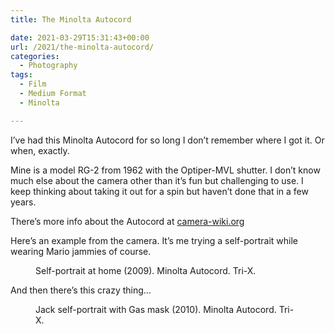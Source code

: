 ```yaml
---
title: The Minolta Autocord

date: 2021-03-29T15:31:43+00:00
url: /2021/the-minolta-autocord/
categories:
  - Photography
tags:
  - Film
  - Medium Format
  - Minolta

---
```



I&#8217;ve had this Minolta Autocord for so long I don&#8217;t remember where I got it. Or when, exactly.

Mine is a model RG-2 from 1962 with the Optiper-MVL shutter. I don&#8217;t know much else about the camera other than it&#8217;s fun but challenging to use. I keep thinking about taking it out for a spin but haven&#8217;t done that in a few years.

There&#8217;s more info about the Autocord at [camera-wiki.org][1]


Here&#8217;s an example from the camera. It&#8217;s me trying a self-portrait while wearing Mario jammies of course.

<figure class="wp-block-image size-large">

<img loading="lazy" src="/img/2021/03/4210736045_1d074cbd2f_o.jpg" alt="">
<figcaption>Self-portrait at home (2009). Minolta Autocord. Tri-X.</figcaption></figure> 

And then there&#8217;s this crazy thing&#8230;<figure class="wp-block-image size-large">

<img loading="lazy" src="/img/2021/03/4676816687_e8f1ac27e5_o.jpg" alt=""  />
<figcaption>Jack self-portrait with Gas mask (2010). Minolta Autocord. Tri-X.</figcaption></figure> 


 [1]: http://camera-wiki.org/wiki/Minolta_Autocord
 [2]: /wp-content/uploads/2021/03/4210736045_1d074cbd2f_o.jpg
 [3]: /wp-content/uploads/2021/03/4676816687_e8f1ac27e5_o.jpg
